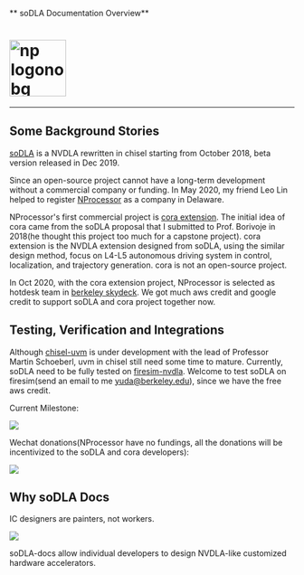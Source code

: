 ** soDLA Documentation Overview**


# <img class="nprocessor-logo" alt="np logonobg" src="/img/nprocessor-logos/logonamenobg.png" width = "100"/>

---

## Some Background Stories

[soDLA](https://github.com/soDLA-publishment/soDLA)  is a NVDLA rewritten in chisel starting from October 2018, beta version released in Dec 2019.

Since an open-source project cannot have a long-term development without a commercial company or funding. 
In May 2020, my friend Leo Lin helped to register [NProcessor](https://nprocessor.com/) as a company in Delaware. 

NProcessor's first commercial project is [cora extension](https://www.bilibili.com/read/cv5966816).
The initial idea of cora came from the soDLA proposal that I submitted to Prof. Borivoje in 2018(he thought this project too much for a capstone project).
cora extension is the NVDLA extension designed from soDLA, using the similar design method, focus on L4-L5 autonomous driving system in control, localization, and trajectory generation. cora is not an open-source project. 

In Oct 2020, with the cora extension project, NProcessor is selected as hotdesk team in [berkeley skydeck](https://skydeck.berkeley.edu/). We got much aws credit and google credit to support soDLA and cora project together now. 

## Testing, Verification and Integrations

Although [chisel-uvm](https://github.com/chisel-uvm) is under development with the lead of Professor Martin Schoeberl, uvm in chisel still need some time to mature. Currently, soDLA need to be fully tested on [firesim-nvdla](https://github.com/CSL-KU/firesim-nvdla). Welcome to test soDLA on firesim(send an email to me yuda@berkeley.edu), since we have the free aws credit. 

Current Milestone:

<img class="soDLA" src="/img/soDLA-jpgs/soDLA-milestone.jpg"/>

Wechat donations(NProcessor have no fundings, all the donations will be incentivized to the soDLA and cora developers):

<img class="soDLA" src="/img/donations/donation.jpg"/>

## Why soDLA Docs

IC designers are painters, not workers. 

<img class="soDLA" src="/img/soDLA-jpgs/painter.jpg"/>

soDLA-docs allow individual developers to design NVDLA-like customized hardware accelerators.













